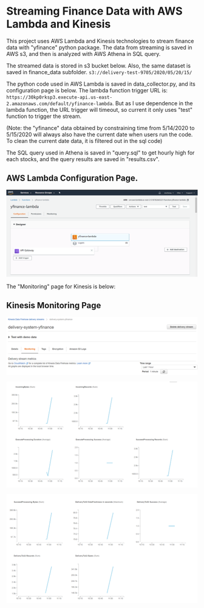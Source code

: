 # Streaming Finance Data with AWS Lambda and Kinesis

This project uses AWS Lambda and Kinesis technologies to stream finance data with "yfinance" python package. The data from streaming is saved in AWS s3, and then is analyzed with AWS Athena in SQL query.

The streamed data is stored in s3 bucket below. Also, the same dataset is saved in finance_data subfolder.
`s3://delivery-test-9705/2020/05/20/15/`

The python code used in AWS Lambda is saved in data_collector.py, and its configuration page is below. The lambda function trigger URL is: `https://30kp0rksp3.execute-api.us-east-2.amazonaws.com/default/yfinance-lambda`. But as I use dependence in the lambda function, the URL trigger will timeout, so current it only uses "test" function to trigger the stream.

(Note: the "yfinance" data obtained by constraining time from 5/14/2020 to 5/15/2020 will always also have the current date when users run the code. To clean the current date data, it is filtered out in the sql code)

The SQL query used in Athena is saved in "query.sql" to get hourly high for each stocks, and the query results are saved in "results.csv".

## AWS Lambda Configuration Page.
![notebook](https://github.com/SherlockZhang/Streaming-Finance-Data-with-AWS-Lambda-Kinesis/blob/master/asset/lambda-config.png?raw=true)

The "Monitoring" page for Kinesis is below:
## Kinesis Monitoring Page
![notebook](https://github.com/SherlockZhang/Streaming-Finance-Data-with-AWS-Lambda-Kinesis/blob/master/asset/kinesis-0.png?raw=true)

![notebook](https://github.com/SherlockZhang/Streaming-Finance-Data-with-AWS-Lambda-Kinesis/blob/master/asset/kinesis-1.png?raw=true)

![notebook](https://github.com/SherlockZhang/Streaming-Finance-Data-with-AWS-Lambda-Kinesis/blob/master/asset/kinesis-2.png?raw=true)